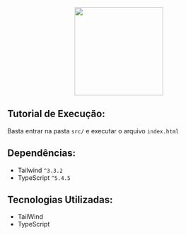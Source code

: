 <div align="center">
  <img src="https://github.com/cyberg4b/simple-calculator/assets/121181562/fd4f2430-1838-442e-9f56-a53bb1e3f39c" width="200px" />
</div>

## Tutorial de Execução:
Basta entrar na pasta `src/` e executar o arquivo `index.html`

## Dependências:
- Tailwind `^3.3.2`
- TypeScript `^5.4.5`

## Tecnologias Utilizadas:
- TailWind
- TypeScript
